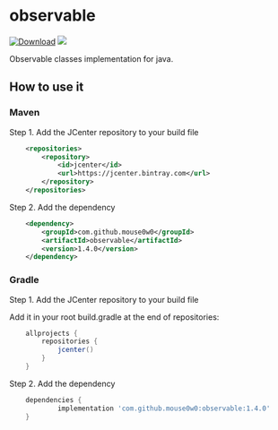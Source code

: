 # observable
[![Download](https://api.bintray.com/packages/mouse0w0/maven/observable/images/download.svg)](https://bintray.com/mouse0w0/maven/observable/_latestVersion)
[![](https://jitpack.io/v/Mouse0w0/observable.svg)](https://jitpack.io/#Mouse0w0/observable)

Observable classes implementation for java.

## How to use it
### Maven
Step 1. Add the JCenter repository to your build file
```xml
	<repositories>
		<repository>
		    <id>jcenter</id>
		    <url>https://jcenter.bintray.com</url>
		</repository>
	</repositories>
```
Step 2. Add the dependency
```xml
	<dependency>
	    <groupId>com.github.mouse0w0</groupId>
	    <artifactId>observable</artifactId>
	    <version>1.4.0</version>
	</dependency>
```
### Gradle
Step 1. Add the JCenter repository to your build file

Add it in your root build.gradle at the end of repositories:
```gradle
	allprojects {
		repositories {
			jcenter()
		}
	}
```
Step 2. Add the dependency
```gradle
	dependencies {
	        implementation 'com.github.mouse0w0:observable:1.4.0'
	}
```

